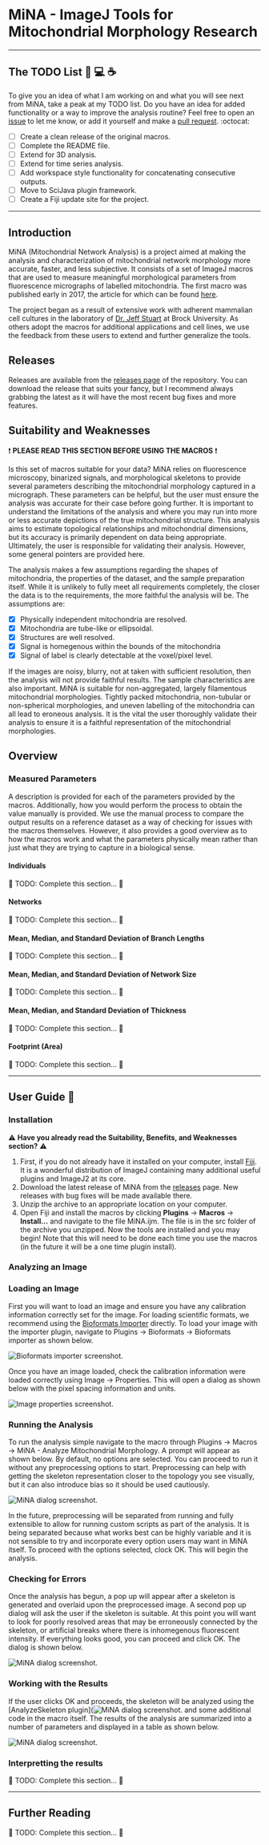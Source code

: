 # MiNA - ImageJ Tools for Mitochondrial Morphology Research

--------------------------------------------------------------------------------
## The TODO List :wrench: :computer: :coffee:
To give you an idea of what I am working on and what you will see next from MiNA, take  a peak at my TODO list. Do you have an idea for added functionality or a way to improve the analysis routine? Feel free to open an [issue](https://github.com/ScienceToolkit/MiNA/issues) to let me know, or add it yourself and make a [pull request](https://yangsu.github.io/pull-request-tutorial/). :octocat:

- [ ] Create a clean release of the original macros.
- [ ] Complete the README file.
- [ ] Extend for 3D analysis.
- [ ] Extend for time series analysis.
- [ ] Add workspace style functionality for concatenating consecutive outputs.
- [ ] Move to SciJava plugin framework.
- [ ] Create a Fiji update site for the project.

--------------------------------------------------------------------------------

## Introduction
MiNA (Mitochondrial Network Analysis) is a project aimed at making the analysis and characterization of mitochondrial network morphology more accurate, faster, and less subjective. It consists of a set of ImageJ macros that are used to measure meaningful morphological parameters from fluorescence micrographs of labelled mitochondria. The first macro was published early in 2017, the article for which can be found  [here](https://doi.org/10.1016/j.acthis.2017.03.001).

The project began as a result of extensive work with adherent mammalian cell cultures in the laboratory of [Dr. Jeff Stuart](https://brocku.ca/mathematics-science/biology/directory/jeff-stuart/) at Brock University. As others adopt the macros for additional applications and cell lines, we use the feedback from these users to extend and further generalize the tools.

## Releases
Releases are available from the [releases page](https://github.com/ScienceToolkit/MiNA/releases) of the repository. You can download the release that suits your fancy, but I recommend always grabbing the latest as it will have the most recent bug fixes and more features.


## Suitability and Weaknesses

:exclamation: __PLEASE READ THIS SECTION BEFORE USING THE MACROS__ :exclamation:

Is this set of macros suitable for your data? MiNA relies on fluorescence microscopy, binarized signals, and morphological skeletons to provide several parameters describing the mitochondrial morphology captured in a micrograph. These parameters can be helpful, but the user must ensure the analysis was accurate for their case before going further. It is important to understand the limitations of the analysis and where you may run into more or less accurate depictions of the true mitochondrial structure. This analysis aims to estimate topological relationships and mitochondrial dimensions, but its accuracy is primarily dependent on data being appropriate. Ultimately, the user is responsible for validating their analysis. However, some general pointers are provided here.

The analysis makes a few assumptions regarding the shapes of mitochondria, the properties of the dataset, and the sample preparation itself. While it is unlikely to fully meet all requirements completely, the closer the data is to the requirements, the more faithful the  analysis will be. The assumptions are:

* [x] Physically independent mitochondria are resolved.
* [x] Mitochondria are tube-like or ellipsoidal.
* [x] Structures are well resolved.
* [x] Signal is homegenous within the bounds of the mitochondria
* [x] Signal of label is clearly detectable at the voxel/pixel level.

If the images are noisy, blurry, not at taken with sufficient resolution, then the analysis will not provide faithful results. The sample characteristics are also important. MiNA is suitable for non-aggregated, largely filamentous mitochondrial morphologies. Tightly packed mitochondria, non-tubular or non-spherical morphologies, and uneven labelling of the mitochondria can all lead to eroneous analysis. It is the vital the user thoroughly validate their analysis to ensure it is a faithful representation of the mitochondrial morphologies.

## Overview
### Measured Parameters
A description is provided for each of the parameters provided by the macros. Additionally, how you would perform the process to obtain the value manually is provided. We use the manual process to compare the output results on a reference dataset as a way of checking for issues with the macros themselves. However, it also provides a good overview as to how the macros work and what the parameters physically mean rather than just what they are trying to capture in a biological sense.

#### Individuals
:construction: TODO: Complete this section... :construction:

#### Networks
:construction: TODO: Complete this section... :construction:

#### Mean, Median, and Standard Deviation of Branch Lengths
:construction: TODO: Complete this section... :construction:

#### Mean, Median, and Standard Deviation of Network Size
:construction: TODO: Complete this section... :construction:

#### Mean, Median, and Standard Deviation of Thickness
:construction: TODO: Complete this section... :construction:

#### Footprint (Area)
:construction: TODO: Complete this section... :construction:

--------------------------------------------------------------------------------
## User Guide :rocket:
### Installation
:warning: __Have you already read the Suitability, Benefits, and Weaknesses section?__ :warning:

1. First, if you do not already have it installed on your computer, install [Fiji](https://fiji.sc/). It is a wonderful distribution of ImageJ containing many additional useful plugins and ImageJ2 at its core.
2. Download the latest release of MiNA from the [releases](https://github.com/ScienceToolkit/MiNA/releases) page. New releases with bug fixes will be made available there.
3. Unzip the archive to an appropriate location on your computer.
4. Open Fiji and install the macros by clicking __Plugins__ -> __Macros__ -> __Install...__ and navigate to the file MiNA.ijm. The file is in the src folder of the archive you unzipped. Now the tools are installed and you may begin! Note that this will need to be done each time you use the macros (in the future it will be a one time plugin install).

### Analyzing an Image
### Loading an Image
First you will want to load an image and ensure you have any calibration information correctly set for the image. For loading scientific formats, we recommend using the [Bioformats Importer](https://imagej.net/Bio-Formats#Bio-Formats_Importer) directly. To load your image with the importer plugin, navigate to Plugins &rarr; Bioformats &rarr; Bioformats importer as shown below.

![Bioformats importer screenshot.](/doc/bioformats_importer.png)

Once you have an image loaded, check the calibration information were loaded correctly using Image &rarr; Properties. This will open a dialog as shown below with the pixel spacing information and units.

![Image properties screenshot.](/doc/image_properties.png)
### Running the Analysis
To run the analysis simple navigate to the macro through Plugins &rarr; Macros &rarr; MiNA - Analyze Mitochondrial Morphology. A prompt will appear as shown below. By default, no options are selected. You can proceed to run it without any preprocessing options to start. Preprocessing can help with getting the skeleton representation closer to the topology you see visually, but it can also introduce bias so it should be used cautiously.

![MiNA dialog screenshot.](/doc/MiNA_dialog.png)

In the future, preprocessing will be separated from running and fully extensible to allow for running custom scripts as part of the analysis. It is being separated because what works best can be highly variable and it is not sensible to try and incorporate every option users may want in MiNA itself. To proceed with the options selected, clock OK. This will begin the analysis.

### Checking for Errors
Once the analysis has begun, a pop up will appear after a skeleton is generated and overlaid upon the preprocessed image. A second pop up dialog will ask the user if the skeleton is suitable. At this point you will want to look for poorly resolved areas that may be erroneously connected by the skeleton, or artificial breaks where there is inhomegenous fluorescent intensity. If everything looks good, you can proceed and click OK. The dialog is shown below.

![MiNA dialog screenshot.](/doc/skeleton_quality_control.png)

### Working with the Results
If the user clicks OK and proceeds, the skeleton will be analyzed using the [AnalyzeSkeleton plugin](![MiNA dialog screenshot.](/doc/MiNA_dialog.png) and some additional code in the macro itself. The results of the analysis are summarized into a number of parameters and displayed in a table as shown below.

![MiNA dialog screenshot.](/doc/results_dialog.png)

### Interpretting the results
:construction: TODO: Complete this section... :construction:

--------------------------------------------------------------------------------
## Further Reading
:construction: TODO: Complete this section... :construction:
